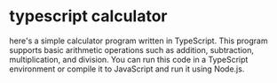 
# typescript calculator
here's a simple calculator program written in TypeScript. This program supports basic arithmetic operations such as addition, subtraction, multiplication, and division. You can run this code in a TypeScript environment or compile it to JavaScript and run it using Node.js.

